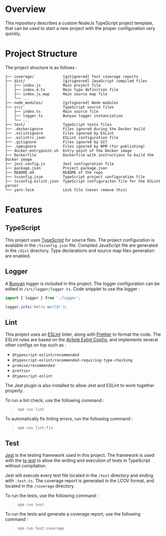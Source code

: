 # Overview

This repository describes a custom NodeJs TypeScript project template, that can be used to start a new project with the proper configuration very quickly.

# Project Structure
The project structure is as follows :
```
├── coverage/             [gitignored] Test coverage reports
├── dist/                 [gitignored] JavaScript compiled files
│   ├── index.js          Main project file
│   ├── index.d.ts        Main type definition file
│   ├── index.js.map      Main source map file
│   └── ...
├── node_modules/         [gitignored] Node modules
├── src/                  TypeScript source files
│   ├── index.ts          Main source file
│   ├── logger.ts         Bunyan logger instanciation
│   └── ...
├── test/                 TypeScript tests files
├── .dockerignore         Files ignored during the Docker build
├── .eslintignore         Files ignored by ESLint
├── .eslintrc.json        ESLint configuration file
├── .gitignore            Files ignored by GIT
├── .npmignore            Files ignored by NPM (for publishing)
├── docker-entrypoint.sh  Entry point of the Docker image
├── Dockerfile            Dockerfile with instructions to build the Docker image
├── jest.config.js        Jest configuration file
├── package.json          Project package.json
├── README.md             README of the repo
├── tsconfig.json         TypeScript project configuration file
├── tsconfig.eslint.json  TypeScript configuraiton file for the ESLint parser
└── yarn.lock             Lock file (never remove this)
```

# Features
## TypeScript
This project uses [TypeScript](https://www.typescriptlang.org/) for source files. The project configuration is available in the `/tsconfig.json` file. Compiled JavaScript file are generated in the `/dist` directory. Type declarations and source map files generation are enabled.

## Logger
A [Bunyan](https://www.npmjs.com/package/bunyan) logger is included in this project. The logger configuration can be edited in `/src/logger/logger.ts`. Code snipplet to use the logger :
```TypeScript
import { logger } from './logger';

logger.info('Hello World!');
```

## Lint
This project uses an [ESLint](https://eslint.org/) linter, along with [Prettier](https://prettier.io/) to format the code. The ESLint rules are based on the [Airbnb Eslint Config](https://www.npmjs.com/package/eslint-config-airbnb), and implements several other configs on top such as :
- `@typescript-eslint/recommended`
- `@typescript-eslint/recommended-requiring-type-checking`
- `promise/recommended`
- `prettier`
- `@typescript-eslint`

The Jest plugin is also installed to allow Jest and ESLint to work together properly.

To run a lint check, use the following command :
> `npm run lint`

To automatically fix linting errors, run the following command :
> `npm run lint:fix`

## Test
[Jest](https://jestjs.io/) is the testing framework used in this project. The framework is used with the [ts-jest](https://www.npmjs.com/package/ts-jest) to allow the writing and execution of tests in TypeScript without compilation.

Jest will execute every test file located in the `/test` directory and ending with `.test.ts`. The coverage report is generated in the LCOV format, and located in the `/coverage` directory.

To run the tests, use the following command :
> `npm run test`

To run the tests and generate a coverage report, use the following command :
> `npm run test:coverage`
